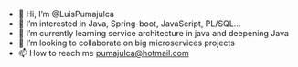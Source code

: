- 👋 Hi, I’m @LuisPumajulca
- 👀 I’m interested in Java, Spring-boot, JavaScript, PL/SQL...
- 🌱 I’m currently learning service architecture in java and deepening Java
- 💞️ I’m looking to collaborate on big microservices projects
- 📫 How to reach me pumajulca@hotmail.com

<!---
LuisPumajulca/LuisPumajulca is a ✨ special ✨ repository because its `README.md` (this file) appears on your GitHub profile.
You can click the Preview link to take a look at your changes.
--->
